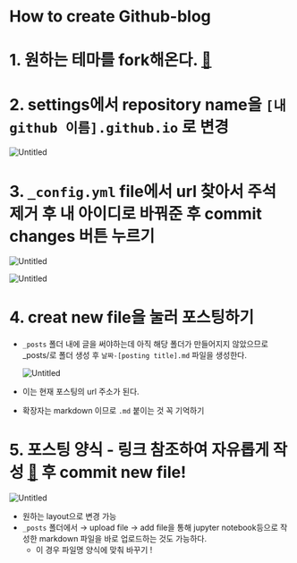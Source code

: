 # How to create Github-blog

# 1. 원하는 테마를 fork해온다. [🔗](https://github.com/topics/jekyll-theme)

# 2. settings에서 repository name을 `[내 github 이름].github.io` 로 변경

![Untitled](How%20to%20create%20Github-blog%20f025e0af6b374f72a3f23e5c52432896/Untitled.png)

# 3. `_config.yml` file에서 url 찾아서 주석 제거 후 내 아이디로 바꿔준 후 commit changes 버튼 누르기

![Untitled](How%20to%20create%20Github-blog%20f025e0af6b374f72a3f23e5c52432896/Untitled%201.png)

![Untitled](How%20to%20create%20Github-blog%20f025e0af6b374f72a3f23e5c52432896/Untitled%202.png)

# 4. creat new file을 눌러 포스팅하기

- `_posts` 폴더 내에 글을 써야하는데 아직 해당 폴더가 만들어지지 않았으므로 _posts/로 폴더 생성 후 `날짜-[posting title].md` 파일을 생성한다.
    
    ![Untitled](How%20to%20create%20Github-blog%20f025e0af6b374f72a3f23e5c52432896/Untitled%203.png)
    
- 이는 현재 포스팅의 url 주소가 된다.
- 확장자는 markdown 이므로 `.md` 붙이는 것 꼭 기억하기

# 5. 포스팅 양식 - 링크 참조하여 자유롭게 작성 [🔗](https://jekyllrb.com/docs/posts/) 후 commit new file!

![Untitled](How%20to%20create%20Github-blog%20f025e0af6b374f72a3f23e5c52432896/Untitled%204.png)

- 원하는 layout으로 변경 가능
- `_posts` 폴더에서 → upload file → add file을 통해 jupyter notebook등으로 작성한 markdown 파일을 바로 업로드하는 것도 가능하다.
    - 이 경우 파일명 양식에 맞춰 바꾸기 !